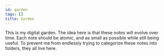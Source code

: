 ```yaml
---
id: garden
tags: []
title: Garden
---
```


This is my digital garden. The idea here is that these notes will evolve over time. Each note should be atomic, and as small as possible while still being useful. To prevent me from endlessly trying to categorize these notes into folders, they all live here.
